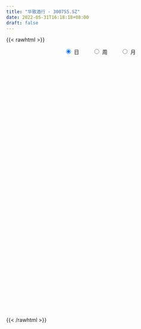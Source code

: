 ```yaml
---
title: "华致酒行 - 300755.SZ"
date: 2022-05-31T16:18:18+08:00
draft: false
---
```

{{< rawhtml >}}
    <div style="text-align: center">
        <label style="padding: 1rem;"><input style="margin-right: .5rem" type="radio" name="period" value="D" checked onclick="period_change(this)">日</label>
        <label style="padding: 1rem;"><input style="margin-right: .5rem" type="radio" name="period" value="W" onclick="period_change(this)">周</label>
        <label style="padding: 1rem;"><input style="margin-right: .5rem" type="radio" name="period" value="M" onclick="period_change(this)">月</label>
    </div>
    <div id="chart" style="height: 700px;"></div> 
    <script type="text/javascript">
        const D_v = [37243.8,37797.0,34251.98,44749.8,35820.21,23590.97,26626.86,57023.83,36020.62,34932.99,34099.32,28249.25,60424.94,92917.78,151042.24,96401.54,77737.05,51133.65,39734.0,44469.0,65638.98,49477.91,47743.2,38443.0,25765.67,24310.0,21556.0,23280.0,18418.0,27350.7,38613.59,39671.58,38712.11,45112.9,39095.45,50996.17,32344.2,46356.99,33483.93,28597.94,30839.86,31154.68,30552.67,31132.79,21192.35,26065.91,32467.16,35744.2,22493.89,23892.09,26706.8,35436.16,24079.02,22198.52,22402.47,31101.41,45751.82,64186.42,59932.62,50815.8,48603.52,48206.99,47914.14,39630.91,37844.84,37421.27,36948.91,34256.38,57002.83,37142.73,65366.2,82092.44,57541.11,89217.43,72374.76,41723.42,146321.42,153158.64,109360.98,90489.46,84139.9,92671.02,81005.36,70778.25,66965.46,125522.8,98258.01,116186.63,104852.92,159370.29,112805.42,97403.56,93114.37,111207.23,158997.4,335476.92,220302.43,166630.46,172295.38,182166.01,117096.0,97499.03,68941.48,101264.75,94395.58,77438.45,88552.0,86935.45,75314.48,109913.51,78049.51,59894.0,108772.3,99390.91,68020.95,55914.32,47093.89,63754.09,44859.7,41140.4,74581.38,56269.42,36995.58,35432.23,35552.61,41152.61,76263.95,108794.84,111316.45,49662.3,62341.21,39359.32,37069.97,44251.4,34854.7,29127.52,57778.12,59655.65,41018.56,37801.74,32565.19,37297.61,25324.03,44245.72,34058.82,26549.45,77833.71,48563.42,42789.48,53713.2,46037.89,47555.86,29936.3,43454.64,44790.18,50498.24,46062.46,43627.57,62127.07,76436.31,83262.67,58834.54,49897.25,38098.78,34946.41,28957.53,29622.7,32297.11,26060.1,29963.36,24502.73,36303.18,25933.87,65662.79,43756.0,44305.8,27180.21,21775.0,26423.32,24101.61,23437.62,21853.68,20435.48,15849.61,17797.24,15628.53,21401.7,17414.22,17841.8,34266.85,28934.59,27085.68,17973.76,25095.64,24711.22,33468.39,18650.26,16353.48,20003.24,26096.46,24085.6,21855.62,14220.85,22738.52,19321.38,17793.22,14478.63,13679.44,26305.6,39821.5,25059.43,16917.55,23349.94,26073.33,18773.07,27801.17,21267.6,25412.64,18902.18,34231.55,34981.16,22198.76,26587.13,40918.04,32194.74,29904.24,39628.66,36310.4,34622.35,31041.11,42272.79,28870.53,29147.45,21666.92,28655.67,37917.08,36328.64,26883.44,26564.0,31025.89,25007.63,30143.98,58027.68,38063.79,51369.05,44264.52,34558.53,50341.26,51558.48,58003.42]
const D_histogram = [0.0,0.0610671225,0.0676737271,0.1397365867,0.1499019827,0.1877498662,0.2002485368,0.4513369476,0.5601580267,0.5778562359,0.5695658316,0.5328078369,0.7013686768,0.4497613378,0.022161653,-0.1919325366,-0.3319569598,-0.3751223413,-0.4795814834,-0.4022916624,-0.455629327,-0.4492376764,-0.4710776124,-0.4603648194,-0.4628842292,-0.4554517873,-0.4152169185,-0.3979279589,-0.3640560777,-0.381407658,-0.4120149828,-0.3030424701,-0.3321596896,-0.338740204,-0.3837998387,-0.3865419502,-0.3573129404,-0.2145999329,-0.1221362697,-0.0663684417,-0.1033560468,-0.1375367531,-0.0806460287,-0.0219173494,-0.0314293643,-0.1191553627,-0.1998522833,-0.3466604794,-0.4050833805,-0.413599122,-0.3603759916,-0.2590524994,-0.1860106899,-0.1296841253,-0.112401479,-0.1233931962,-0.0684714029,0.0743398163,0.0743612787,0.0118878396,-0.0675480989,-0.1217015592,-0.2036578397,-0.2331922927,-0.1974511054,-0.185412243,-0.1157688701,-0.0374152709,0.0543733018,0.1294295834,0.1613316676,0.2172290022,0.2291300431,0.3083673011,0.2998257226,0.2910030058,0.5225873691,0.6595905798,0.6616374798,0.6678596466,0.5876308252,0.4232292637,0.3167251453,0.1970241412,0.1304945454,0.2142305301,0.1205845808,0.1485350769,0.1895928686,0.2786246416,0.2508630001,0.2683268076,0.2879572342,0.3546640442,0.4295073436,0.8552835919,1.1607681564,1.3671422337,1.4393234222,1.3021531915,1.2098812441,1.0719956249,0.8919830857,0.7138189849,0.5009195584,0.2718449814,0.0320169089,-0.2393406962,-0.4063574601,-0.4490075587,-0.5463092977,-0.6247605565,-0.5063857832,-0.3196200702,-0.2140689052,-0.1341277881,-0.1196254884,-0.012022339,-0.0241970047,-0.0090145989,0.17547838,0.2013370356,0.1360674292,0.0850448005,0.1079932134,0.1752243151,0.3692953024,0.1623133905,-0.0504815736,-0.2246792126,-0.3745179016,-0.4485605359,-0.4998989966,-0.5230612036,-0.5912443525,-0.5847765663,-0.3611595502,-0.1191356819,0.0600744453,0.1322448318,0.1837964323,0.0884898005,-0.0043362641,-0.2209132307,-0.3136085213,-0.3508885158,-0.0340754395,0.1715339198,0.3165038001,0.5244647511,0.5866601815,0.4479916272,0.3141690884,0.1283798343,-0.1121304996,-0.406309731,-0.4921655771,-0.5618988456,-0.5142142841,-0.5351907537,-0.363055278,-0.322013764,-0.2482811515,-0.2843739905,-0.2963972908,-0.3015053629,-0.323443341,-0.3186558656,-0.3560435614,-0.5118891753,-0.5316837102,-0.5953998299,-0.602322708,-0.7703476023,-0.8075985577,-0.5739289348,-0.4720886301,-0.4520846806,-0.3367777201,-0.1663818804,0.0091337753,0.1508314381,0.2528139424,0.2993350675,0.2934418332,0.313112482,0.2503647386,0.2151437771,0.2048563843,0.2715661086,0.3040584367,0.2273961985,0.1780796687,0.0046329288,-0.1718149864,-0.3272286137,-0.3329174063,-0.2828758533,-0.3414488525,-0.5274428751,-0.5573732535,-0.437985628,-0.3269587518,-0.1453519678,-0.0127501511,0.0822141553,0.1067112058,0.1057371708,0.036788474,-0.1066217622,-0.0696519783,-0.1204755791,-0.1431240514,-0.2047436935,-0.2693962158,-0.3338418729,-0.426878345,-0.3714707302,-0.3609469458,-0.1880695508,-0.0250740195,0.0644707181,0.190343734,0.3003581822,0.262535829,0.2111664853,-0.0171115626,-0.1243447946,-0.1043091182,-0.0514437249,0.1488945161,0.2690402989,0.2125768071,0.1610166382,0.1843758564,0.2252365983,0.3161292158,0.3172452096,0.273319871,0.2818303079,0.253239589,0.1757744066,0.2470195315,0.2681424388,0.2011523454,0.1439230374,0.0784124006,0.0464556483,0.1117403044,0.2489750458]
const D_fast = [0.0,0.0763339031,0.0998589395,0.2068559458,0.2544968374,0.3392821875,0.4018429923,0.7657656401,1.0146262257,1.176788494,1.3108895475,1.407333512,1.7512365211,1.6120695166,1.190010245,0.9279329212,0.7049192582,0.5679732913,0.3436187783,0.3203356838,0.1530906874,0.0471729189,-0.0924364202,-0.1968148321,-0.3150552992,-0.4214858041,-0.485055165,-0.5672481951,-0.6243903332,-0.737093828,-0.8707048985,-0.8374930034,-0.9496501453,-1.0409157107,-1.1819253051,-1.2813029041,-1.3414021294,-1.2523391051,-1.1904095093,-1.1512337917,-1.2140604085,-1.2826253031,-1.245896086,-1.1926467439,-1.2100161,-1.327530939,-1.4581909304,-1.6916642464,-1.8513579926,-1.9632735146,-2.0001443821,-1.9635840147,-1.9370448777,-1.9131393444,-1.9239570679,-1.9657970842,-1.9279931415,-1.7665969683,-1.7479851863,-1.8074866654,-1.9038096287,-1.9883884788,-2.1212592191,-2.2090917454,-2.2227133344,-2.2570275328,-2.2163263773,-2.147326596,-2.0419446978,-1.9345310203,-1.8622960192,-1.7520914341,-1.6829078824,-1.5265787991,-1.4601639469,-1.3962359123,-1.0340047068,-0.732103851,-0.5646475812,-0.3914605027,-0.3247816178,-0.3833758634,-0.4106986955,-0.4811436643,-0.5150496237,-0.3777560065,-0.4412558106,-0.3761715453,-0.2877155364,-0.129027603,-0.0940734945,-0.0095279851,0.0820917501,0.237464571,0.4196847063,1.0592818527,1.6549584562,2.203118092,2.6351301361,2.8234982032,3.0336965669,3.1638098539,3.2067930862,3.2070837315,3.1194141946,2.9583008629,2.7264770177,2.3952842385,2.1266781096,1.9717761214,1.737897058,1.50325566,1.4950339875,1.6018946829,1.6539286217,1.7003377917,1.6849337193,1.789531284,1.7713073671,1.7842361232,2.012598697,2.0887916116,2.0575388625,2.0277774339,2.0777241501,2.1887613306,2.4751561435,2.3087525793,2.0833372218,1.8529697796,1.6095016152,1.4233188469,1.247005637,1.0930781292,0.8770838922,0.7373575368,0.8706846653,1.0829246132,1.2771533516,1.3823849461,1.4798856547,1.406701473,1.3127913424,1.0409860681,0.8698886472,0.7448865238,1.0531807402,1.3016735794,1.5257694098,1.8648465486,2.0737070243,2.0470363767,1.9917561102,1.8380618146,1.5695188557,1.1737621916,0.9648649512,0.7546569713,0.6737879618,0.5190138038,0.60038546,0.560923533,0.5725858576,0.4653995209,0.379276898,0.2987924851,0.1959936718,0.1211171808,-0.0052814054,-0.289099313,-0.4418147756,-0.6543808527,-0.8118844078,-1.1724962027,-1.4116467975,-1.3214594083,-1.3376412611,-1.4306584818,-1.3995459512,-1.2707455817,-1.0929464821,-0.9135409599,-0.7483549699,-0.6270000779,-0.5595328539,-0.4615840846,-0.4617406434,-0.4431756607,-0.4022489573,-0.2676477059,-0.1591407686,-0.1789539572,-0.1837505698,-0.3560390775,-0.5754407393,-0.81266152,-0.9015796642,-0.9222570745,-1.0661922868,-1.3840470283,-1.55332072,-1.5434295015,-1.5141423133,-1.3688735212,-1.2394592423,-1.1239413971,-1.0727665451,-1.0473062874,-1.1070578657,-1.2771235425,-1.2575667532,-1.3385092487,-1.3969387338,-1.5097442993,-1.6417458756,-1.789652001,-1.9894080593,-2.0268681271,-2.106581079,-1.9807210718,-1.8239940454,-1.7183316282,-1.5448726788,-1.359768685,-1.331957081,-1.3305348034,-1.563090742,-1.7014101726,-1.7074517758,-1.6674473136,-1.4298854437,-1.2424795861,-1.2457988762,-1.2571048855,-1.1876517033,-1.0904818117,-0.9205568902,-0.8401295941,-0.8157249649,-0.7367569511,-0.7020377727,-0.7355593534,-0.6025593457,-0.5144008286,-0.5311028357,-0.5523513844,-0.5982589211,-0.6186017612,-0.525382029,-0.3259035262]
const D_slow = [0.0,0.0152667806,0.0321852124,0.0671193591,0.1045948548,0.1515323213,0.2015944555,0.3144286924,0.4544681991,0.5989322581,0.741323716,0.8745256752,1.0498678444,1.1623081788,1.167848592,1.1198654579,1.0368762179,0.9430956326,0.8232002618,0.7226273462,0.6087200144,0.4964105953,0.3786411922,0.2635499874,0.1478289301,0.0339659832,-0.0698382464,-0.1693202361,-0.2603342556,-0.3556861701,-0.4586899158,-0.5344505333,-0.6174904557,-0.7021755067,-0.7981254664,-0.8947609539,-0.984089189,-1.0377391722,-1.0682732396,-1.0848653501,-1.1107043618,-1.14508855,-1.1652500572,-1.1707293946,-1.1785867356,-1.2083755763,-1.2583386471,-1.345003767,-1.4462746121,-1.5496743926,-1.6397683905,-1.7045315154,-1.7510341878,-1.7834552191,-1.8115555889,-1.842403888,-1.8595217387,-1.8409367846,-1.8223464649,-1.819374505,-1.8362615298,-1.8666869196,-1.9176013795,-1.9758994527,-2.025262229,-2.0716152898,-2.1005575073,-2.109911325,-2.0963179996,-2.0639606037,-2.0236276868,-1.9693204363,-1.9120379255,-1.8349461002,-1.7599896696,-1.6872389181,-1.5565920758,-1.3916944309,-1.2262850609,-1.0593201493,-0.912412443,-0.8066051271,-0.7274238408,-0.6781678055,-0.6455441691,-0.5919865366,-0.5618403914,-0.5247066222,-0.477308405,-0.4076522446,-0.3449364946,-0.2778547927,-0.2058654842,-0.1171994731,-0.0098226372,0.2039982608,0.4941902999,0.8359758583,1.1958067138,1.5213450117,1.8238153228,2.091814229,2.3148100004,2.4932647466,2.6184946362,2.6864558816,2.6944601088,2.6346249348,2.5330355697,2.4207836801,2.2842063556,2.1280162165,2.0014197707,1.9215147531,1.8679975269,1.8344655798,1.8045592077,1.801553623,1.7955043718,1.7932507221,1.8371203171,1.887454576,1.9214714333,1.9427326334,1.9697309367,2.0135370155,2.1058608411,2.1464391887,2.1338187953,2.0776489922,1.9840195168,1.8718793828,1.7469046337,1.6161393328,1.4683282447,1.3221341031,1.2318442155,1.2020602951,1.2170789064,1.2501401143,1.2960892224,1.3182116725,1.3171276065,1.2618992988,1.1834971685,1.0957750396,1.0872561797,1.1301396596,1.2092656097,1.3403817974,1.4870468428,1.5990447496,1.6775870217,1.7096819803,1.6816493554,1.5800719226,1.4570305283,1.3165558169,1.1880022459,1.0542045575,0.963440738,0.882937297,0.8208670091,0.7497735115,0.6756741888,0.6002978481,0.5194370128,0.4397730464,0.350762156,0.2227898622,0.0898689347,-0.0589810228,-0.2095616998,-0.4021486004,-0.6040482398,-0.7475304735,-0.865552631,-0.9785738012,-1.0627682312,-1.1043637013,-1.1020802574,-1.0643723979,-1.0011689123,-0.9263351454,-0.8529746871,-0.7746965666,-0.712105382,-0.6583194377,-0.6071053416,-0.5392138145,-0.4631992053,-0.4063501557,-0.3618302385,-0.3606720063,-0.4036257529,-0.4854329063,-0.5686622579,-0.6393812212,-0.7247434343,-0.8566041531,-0.9959474665,-1.1054438735,-1.1871835615,-1.2235215534,-1.2267090912,-1.2061555524,-1.1794777509,-1.1530434582,-1.1438463397,-1.1705017803,-1.1879147749,-1.2180336696,-1.2538146825,-1.3050006058,-1.3723496598,-1.455810128,-1.5625297143,-1.6553973968,-1.7456341333,-1.792651521,-1.7989200259,-1.7828023463,-1.7352164128,-1.6601268673,-1.59449291,-1.5417012887,-1.5459791793,-1.577065378,-1.6031426576,-1.6160035888,-1.5787799598,-1.511519885,-1.4583756833,-1.4181215237,-1.3720275596,-1.31571841,-1.2366861061,-1.1573748037,-1.0890448359,-1.018587259,-0.9552773617,-0.91133376,-0.8495788772,-0.7825432675,-0.7322551811,-0.6962744218,-0.6766713216,-0.6650574095,-0.6371223334,-0.574878572]
const D_data = [['2021-05-20', 40.1291, 40.8689, 40.0896, 41.2832],['2021-05-21', 41.007, 41.8258, 40.7703, 42.9405],['2021-05-24', 41.9442, 41.3819, 40.9577, 42.25],['2021-05-25', 41.4016, 42.5064, 41.3917, 43.8973],['2021-05-26', 42.4966, 42.0823, 41.0366, 42.7925],['2021-05-27', 42.319, 42.7136, 42.0231, 43.0687],['2021-05-28', 42.7136, 42.7136, 42.2796, 43.7987],['2021-05-31', 42.9898, 46.7186, 42.9799, 47.1132],['2021-06-01', 46.7581, 46.3734, 45.377, 47.2118],['2021-06-02', 46.3734, 46.107, 46.0478, 47.4387],['2021-06-03', 46.1662, 46.3635, 46.1366, 47.9813],['2021-06-04', 46.5417, 46.4427, 45.908, 47.0863],['2021-06-07', 46.6308, 50.0076, 46.6308, 50.9978],['2021-06-08', 49.968, 45.1356, 44.7296, 51.285],['2021-06-09', 45.0959, 41.4419, 40.7389, 45.5515],['2021-06-10', 41.4023, 42.4718, 40.4616, 43.5512],['2021-06-11', 42.0856, 42.3827, 39.61, 43.6502],['2021-06-15', 41.5905, 42.957, 40.6002, 43.4521],['2021-06-16', 42.9075, 41.5707, 40.8577, 43.0659],['2021-06-17', 41.8776, 43.5314, 41.0755, 44.4127],['2021-06-18', 43.5908, 41.7093, 40.7983, 44.0562],['2021-06-21', 42.0856, 42.046, 41.0458, 43.2739],['2021-06-22', 42.0955, 41.3429, 40.4616, 42.5411],['2021-06-23', 41.3924, 41.3924, 40.1645, 41.9073],['2021-06-24', 41.3033, 40.9072, 40.521, 41.7687],['2021-06-25', 41.333, 40.6893, 40.1744, 41.333],['2021-06-28', 41.4122, 40.8775, 40.6002, 41.9668],['2021-06-29', 41.2934, 40.4022, 39.709, 41.432],['2021-06-30', 40.1744, 40.4121, 40.0952, 41.4518],['2021-07-01', 40.8181, 39.4713, 39.4614, 41.0458],['2021-07-02', 39.7585, 38.798, 38.3127, 40.3923],['2021-07-05', 39.3624, 40.4022, 38.2038, 41.2439],['2021-07-06', 39.8278, 38.5504, 37.6889, 40.3031],['2021-07-07', 39.5902, 38.3722, 37.7978, 39.5902],['2021-07-08', 38.3821, 37.3522, 37.2532, 38.4415],['2021-07-09', 37.8968, 37.3225, 36.4709, 38.5009],['2021-07-12', 37.1244, 37.3621, 36.9066, 37.9265],['2021-07-13', 37.1839, 38.8772, 37.1839, 39.095],['2021-07-14', 38.1246, 38.5999, 37.679, 39.2931],['2021-07-15', 38.8673, 38.3127, 37.877, 39.1049],['2021-07-16', 38.0058, 36.9759, 36.8571, 38.3028],['2021-07-19', 36.8571, 36.56, 36.3322, 37.2334],['2021-07-20', 36.5006, 37.5106, 36.0055, 37.877],['2021-07-21', 37.2829, 37.6394, 37.1145, 38.7683],['2021-07-22', 37.7186, 36.7283, 36.6392, 38.1048],['2021-07-23', 36.8076, 35.2529, 35.0548, 37.0155],['2021-07-26', 35.5499, 34.5795, 33.3714, 35.5896],['2021-07-27', 34.5894, 32.7277, 32.3811, 35.4113],['2021-07-28', 32.4901, 32.7772, 31.8563, 33.4605],['2021-07-29', 33.0743, 32.6782, 32.4802, 33.619],['2021-07-30', 32.5693, 33.0347, 32.4703, 33.7675],['2021-08-02', 32.1831, 33.5694, 32.1039, 34.1735],['2021-08-03', 33.3219, 33.2625, 32.8268, 34.0052],['2021-08-04', 33.2625, 33.0248, 32.698, 33.5694],['2021-08-05', 31.9454, 32.3811, 31.886, 33.0644],['2021-08-06', 31.8563, 31.688, 31.2028, 32.5396],['2021-08-09', 31.688, 32.292, 31.2424, 33.005],['2021-08-10', 32.292, 33.6685, 31.4899, 34.2725],['2021-08-11', 33.6685, 32.0643, 31.7375, 33.7081],['2021-08-12', 31.9256, 30.8859, 30.6779, 32.4406],['2021-08-13', 30.8364, 30.0046, 29.856, 31.074],['2021-08-16', 30.1531, 29.6184, 29.4401, 30.5789],['2021-08-17', 29.7075, 28.4994, 28.4003, 30.1531],['2021-08-18', 28.7073, 28.4003, 28.0538, 29.0737],['2021-08-19', 28.7568, 28.7766, 28.2221, 29.0737],['2021-08-20', 28.4499, 28.1627, 27.6379, 28.7073],['2021-08-23', 28.2419, 28.6875, 28.1627, 29.0935],['2021-08-24', 28.9153, 28.8361, 28.3508, 29.1925],['2021-08-25', 28.7172, 29.1727, 28.7172, 30.2026],['2021-08-26', 29.1133, 29.1925, 28.8361, 29.7075],['2021-08-27', 29.6778, 28.7667, 28.5687, 30.361],['2021-08-30', 28.9351, 29.1727, 28.5291, 30.1927],['2021-08-31', 29.0539, 28.7073, 28.2815, 29.4995],['2021-09-01', 28.8757, 29.7471, 27.9052, 30.0739],['2021-09-02', 29.7075, 28.8262, 28.5786, 29.7966],['2021-09-03', 28.6677, 28.7667, 28.3211, 29.2916],['2021-09-06', 28.5192, 32.4802, 28.4202, 33.7675],['2021-09-07', 32.0841, 32.5594, 31.8959, 34.2131],['2021-09-08', 32.698, 31.5889, 31.0542, 32.7673],['2021-09-09', 31.5295, 32.0346, 31.4008, 32.4109],['2021-09-10', 32.0049, 31.1136, 30.7769, 32.0247],['2021-09-13', 30.9948, 29.6778, 29.5688, 31.4701],['2021-09-14', 29.6877, 29.856, 29.5391, 30.9849],['2021-09-15', 29.7075, 29.1826, 28.7766, 30.1036],['2021-09-16', 28.9153, 29.3807, 28.7667, 30.0739],['2021-09-17', 29.6976, 31.3612, 28.5984, 31.787],['2021-09-22', 30.4997, 29.1628, 29.0044, 30.4997],['2021-09-23', 29.3609, 30.5393, 28.9846, 31.5691],['2021-09-24', 30.2719, 30.9552, 30.2026, 32.0049],['2021-09-27', 31.2919, 32.0346, 31.2919, 34.1141],['2021-09-28', 30.7472, 30.8958, 30.262, 31.7375],['2021-09-29', 30.5987, 31.5989, 30.4997, 32.1831],['2021-09-30', 31.6385, 31.9157, 30.9057, 32.1237],['2021-10-08', 31.7078, 32.9753, 31.2919, 33.619],['2021-10-11', 34.2626, 33.7675, 33.0347, 35.6391],['2021-10-12', 36.6491, 40.0556, 36.6491, 40.521],['2021-10-13', 40.5012, 41.3924, 39.5803, 42.2836],['2021-10-14', 41.1944, 42.65, 41.1845, 43.0758],['2021-10-15', 43.0659, 42.9966, 41.6202, 45.4524],['2021-10-18', 41.739, 41.4914, 40.9963, 42.8976],['2021-10-19', 41.5905, 42.6797, 40.7488, 42.9669],['2021-10-20', 42.1153, 42.6797, 41.0656, 43.3729],['2021-10-21', 42.6797, 42.3926, 41.8677, 43.8482],['2021-10-22', 42.3827, 42.4322, 41.5905, 43.9473],['2021-10-25', 42.0658, 41.7885, 40.8775, 42.5609],['2021-10-26', 41.5707, 41.0755, 40.7983, 41.9866],['2021-10-27', 40.62, 40.1744, 39.3525, 41.1151],['2021-10-28', 39.2832, 38.689, 38.4217, 40.1645],['2021-10-29', 38.8475, 38.9168, 38.3028, 40.2041],['2021-11-01', 39.0455, 39.9169, 37.8275, 40.8874],['2021-11-02', 39.4416, 38.7881, 38.5009, 40.2833],['2021-11-03', 39.2139, 38.392, 37.7285, 39.2139],['2021-11-04', 38.283, 40.8082, 38.1246, 41.3429],['2021-11-05', 40.4913, 42.4421, 39.9764, 42.5609],['2021-11-08', 41.9866, 42.2737, 41.0953, 42.7392],['2021-11-09', 41.8974, 42.5807, 41.6895, 43.3234],['2021-11-10', 41.9767, 42.1747, 41.4914, 42.8778],['2021-11-11', 41.9866, 43.8779, 41.6994, 44.0067],['2021-11-12', 43.6403, 42.8778, 42.759, 43.977],['2021-11-15', 43.2343, 43.4719, 42.3926, 44.0562],['2021-11-16', 43.1848, 46.4625, 43.1848, 47.7498],['2021-11-17', 46.1555, 45.4623, 45.0662, 46.611],['2021-11-18', 45.1653, 44.6206, 44.0859, 45.5515],['2021-11-19', 45.1059, 44.8484, 44.0661, 45.7594],['2021-11-22', 45.1554, 46.0565, 45.0563, 46.3932],['2021-11-23', 45.7495, 47.2547, 45.6109, 48.0964],['2021-11-24', 47.7498, 50.067, 47.5815, 51.1563],['2021-11-25', 50.6215, 45.5218, 44.9969, 52.2059],['2021-11-26', 45.3831, 44.6602, 42.6797, 45.6604],['2021-11-29', 44.0661, 44.2839, 44.0463, 45.502],['2021-11-30', 44.68, 43.7591, 43.0857, 44.888],['2021-12-01', 43.769, 44.0463, 43.1749, 44.9573],['2021-12-02', 43.868, 43.868, 42.957, 44.8583],['2021-12-03', 43.5809, 43.8482, 43.0758, 45.3534],['2021-12-06', 43.4917, 42.8085, 42.7788, 44.4622],['2021-12-07', 43.1749, 43.3036, 42.4025, 44.0661],['2021-12-08', 43.1353, 46.4526, 42.7788, 47.1359],['2021-12-09', 46.4229, 47.9281, 46.1456, 49.0074],['2021-12-10', 47.829, 48.4331, 46.9873, 48.6212],['2021-12-13', 47.7894, 48.0271, 47.5518, 49.3144],['2021-12-14', 47.9776, 48.4133, 47.3141, 49.0173],['2021-12-15', 48.4727, 46.7497, 46.6605, 48.9678],['2021-12-16', 46.7497, 46.4922, 45.8188, 47.3141],['2021-12-17', 46.314, 44.1948, 43.6898, 46.3239],['2021-12-20', 44.3632, 44.8682, 44.3632, 46.8883],['2021-12-21', 44.6602, 45.1059, 44.0661, 46.0466],['2021-12-22', 44.9573, 50.3047, 44.9573, 50.6711],['2021-12-23', 50.7998, 50.5423, 49.0867, 51.2553],['2021-12-24', 50.9978, 51.0969, 49.5422, 53.2754],['2021-12-27', 52.0376, 53.3645, 50.8691, 54.3944],['2021-12-28', 53.5626, 52.9189, 52.2654, 54.642],['2021-12-29', 52.7407, 50.8295, 50.5225, 52.9684],['2021-12-30', 50.6116, 50.6909, 49.8789, 51.6415],['2021-12-31', 50.7998, 49.5917, 48.443, 50.8691],['2022-01-04', 49.5917, 47.9974, 47.829, 49.8194],['2022-01-05', 48.3242, 45.898, 45.4821, 48.4925],['2022-01-06', 46.2842, 47.3339, 45.3534, 48.2152],['2022-01-07', 47.0764, 46.8883, 46.5912, 49.1164],['2022-01-10', 46.5417, 48.0469, 45.3534, 50.0076],['2022-01-11', 48.8193, 46.9972, 45.9179, 50.0868],['2022-01-12', 47.6013, 49.6115, 47.2844, 50.9483],['2022-01-13', 50.0076, 48.4034, 48.2053, 50.0076],['2022-01-14', 48.1954, 49.0173, 47.829, 50.2849],['2022-01-17', 48.8193, 47.6409, 47.0368, 48.8193],['2022-01-18', 47.532, 47.6805, 46.6011, 49.3639],['2022-01-19', 46.7497, 47.5716, 46.6308, 47.8092],['2022-01-20', 47.4527, 47.1161, 46.8388, 48.3242],['2022-01-21', 46.5021, 47.2151, 46.314, 48.2449],['2022-01-24', 46.9081, 46.3833, 44.8385, 47.4725],['2022-01-25', 46.2842, 44.0661, 44.0661, 46.5318],['2022-01-26', 44.0958, 44.8979, 44.0958, 45.5119],['2022-01-27', 44.9474, 43.67, 43.5908, 47.3042],['2022-01-28', 44.4622, 43.6898, 43.5809, 45.1653],['2022-02-07', 43.2145, 40.6002, 40.115, 43.9968],['2022-02-08', 40.4022, 40.9765, 40.115, 41.7786],['2022-02-09', 40.9468, 44.2542, 40.8478, 44.4424],['2022-02-10', 44.5117, 42.9768, 42.6005, 44.5909],['2022-02-11', 42.759, 41.7786, 41.3924, 43.2244],['2022-02-14', 41.2043, 42.8778, 41.2043, 42.9471],['2022-02-15', 42.8481, 43.9869, 42.7689, 44.1255],['2022-02-16', 43.8284, 44.7692, 43.3927, 45.2148],['2022-02-17', 45.5317, 45.1158, 44.3731, 45.7396],['2022-02-18', 44.7593, 45.294, 44.7593, 46.007],['2022-02-21', 45.294, 45.086, 44.6107, 45.8485],['2022-02-22', 45.0662, 44.6503, 43.67, 45.5317],['2022-02-23', 45.4425, 45.1356, 43.8185, 45.5218],['2022-02-24', 45.1455, 44.1057, 43.1749, 45.1554],['2022-02-25', 43.9869, 44.274, 43.4917, 45.5515],['2022-02-28', 44.2245, 44.5414, 43.4917, 44.888],['2022-03-01', 44.0166, 45.7693, 44.0166, 46.0565],['2022-03-02', 45.2544, 45.7693, 44.6602, 46.6704],['2022-03-03', 45.7693, 44.4325, 43.9473, 46.0961],['2022-03-04', 43.9076, 44.5414, 43.4323, 45.0563],['2022-03-07', 43.9671, 42.4025, 41.9668, 43.9671],['2022-03-08', 42.5807, 41.2934, 41.0656, 43.5611],['2022-03-09', 42.1846, 40.3923, 38.689, 42.1846],['2022-03-10', 41.3924, 41.4914, 41.0359, 42.1351],['2022-03-11', 41.0953, 41.9767, 40.2041, 42.2341],['2022-03-14', 41.5311, 40.2437, 40.2041, 41.8875],['2022-03-15', 40.115, 37.5205, 37.5205, 40.1249],['2022-03-16', 38.9069, 38.3226, 36.5006, 38.9069],['2022-03-17', 38.798, 39.8872, 37.9563, 40.7389],['2022-03-18', 39.808, 39.9367, 39.2832, 40.1744],['2022-03-21', 40.0655, 41.2538, 40.0556, 41.7687],['2022-03-22', 41.2538, 41.2538, 40.7587, 41.7885],['2022-03-23', 41.2637, 41.2538, 40.719, 41.5707],['2022-03-24', 41.0953, 40.6002, 40.3031, 41.4617],['2022-03-25', 40.3923, 40.2635, 40.0061, 41.2736],['2022-03-28', 39.2238, 39.1148, 38.1741, 39.9566],['2022-03-29', 38.6098, 37.4116, 36.9264, 39.2238],['2022-03-30', 37.7285, 39.1446, 37.1938, 39.1644],['2022-03-31', 38.59, 37.7582, 37.6592, 38.8178],['2022-04-01', 37.3324, 37.6295, 37.0947, 38.7187],['2022-04-06', 37.3819, 36.5897, 36.2332, 37.5205],['2022-04-07', 36.5996, 35.8272, 35.5698, 37.0947],['2022-04-08', 37.1343, 35.035, 34.8172, 37.5007],['2022-04-11', 34.6092, 33.7279, 33.6388, 34.7974],['2022-04-12', 33.4902, 34.936, 32.9555, 35.2529],['2022-04-13', 34.5597, 34.0151, 33.6883, 34.936],['2022-04-14', 33.9556, 36.0748, 33.8467, 37.1343],['2022-04-15', 35.5004, 36.5204, 35.1836, 37.4314],['2022-04-18', 36.6392, 36.0451, 35.847, 36.9363],['2022-04-19', 35.9857, 36.9363, 35.6787, 37.7582],['2022-04-20', 36.8868, 37.3324, 36.0946, 38.1246],['2022-04-21', 37.0353, 35.6688, 35.4509, 37.2631],['2022-04-22', 35.6589, 35.2232, 34.5597, 36.5996],['2022-04-25', 34.2626, 32.1039, 32.1039, 34.6488],['2022-04-26', 32.5594, 32.4307, 31.688, 33.619],['2022-04-27', 32.1831, 33.4704, 31.7375, 33.7279],['2022-04-28', 33.1733, 33.7873, 33.0248, 34.6092],['2022-04-29', 34.1636, 36.1342, 33.3219, 36.1441],['2022-05-05', 35.9064, 35.946, 35.4509, 36.6392],['2022-05-06', 34.9558, 33.8863, 33.6586, 35.1439],['2022-05-09', 33.3714, 33.5992, 33.1634, 34.4508],['2022-05-10', 33.1733, 34.4013, 32.9357, 34.5399],['2022-05-11', 33.9259, 34.7676, 33.916, 35.847],['2022-05-12', 34.7676, 35.7876, 34.2131, 36.6887],['2022-05-13', 35.847, 34.9954, 34.7181, 36.0253],['2022-05-16', 35.1935, 34.3914, 34.1636, 36.0154],['2022-05-17', 34.6884, 35.0251, 34.5102, 35.54],['2022-05-18', 34.9558, 34.5795, 34.4211, 35.5301],['2022-05-19', 33.9061, 33.718, 33.4308, 34.2131],['2022-05-20', 34.2626, 35.6094, 33.7873, 35.847],['2022-05-23', 35.6094, 35.3222, 34.6686, 35.6094],['2022-05-24', 35.4905, 34.1735, 34.0646, 36.1441],['2022-05-25', 34.1735, 33.9953, 33.104, 34.2032],['2022-05-26', 34.223, 33.5496, 33.0842, 34.2329],['2022-05-27', 33.9, 33.66, 33.58, 34.6],['2022-05-30', 33.9, 34.94, 33.77, 35.38],['2022-05-31', 34.94, 36.45, 34.33, 36.66]]
const W_v = [263963.53,842765.52,626981.78,668957.1,787354.86,548719.85,455887.14,792113.38,472240.5700000001,365446.77,256558.53,185122.11,105401.55,235439.03,146425.52,119150.26,119258.47,68562.49,103076.8,113031.18,208691.72,211437.72,151088.27,172635.13,85541.3,73395.82,85807.52,84321.45,133861.05,275887.23,378794.06,287854.19,335691.89,315077.43,42935.77,242139.74,393372.64,337549.67,304363.25,218595.23,159264.82,149254.61,98206.25,106899.51,128159.73,185386.0,142556.59,143216.46,214346.16,228145.94,141647.65,267120.89,177828.21,291873.71,251931.24,243641.53,211128.24,180035.58,271090.23,191821.48,115328.59,348836.29,342862.92,237779.06,281324.74,248721.22,332904.32,309914.83,416156.24,293121.39,500933.79,210389.58,519919.79,383494.88,440925.84,279404.88,301893.36,369043.5699999999,172031.88,395716.53,271912.59,168814.72,223974.5,153809.63,195147.73,70031.56,27775.95,232375.58,108282.79,103421.19,131417.58,274275.97,104831.34,78803.77,125037.72,160582.09,288592.65,325349.04,146804.38,256410.44,121320.61,122821.03,135899.32,130701.89,57205.04,36241.32,101327.46,73500.09,93929.27,51170.31,43149.24,101321.61,181388.69,467309.67,271457.88,270366.36,81931.16,323880.39,205310.28,165039.82,190326.01,478523.5499999999,200975.63,185739.78,129218.29,213588.21,171622.92,140098.4,141304.14,135217.58,269290.18,211018.15,230717.05,342949.16,583470.4,436942.89,319297.56,462693.64,111207.23,1053702.5899999999,566967.27,422635.96,456020.23,279642.95,244419.01,373080.46,232684.2,222434.55,177234.29,229794.88,220697.89,184978.45,330557.84,163922.53,142763.24,202679.8,116251.71,88091.3,126102.68,118278.99,106261.77,88011.19,131454.02,72647.57,134795.13,151802.91,183875.31,58017.98,151451.75,170769.18,218597.15,109561.9]
const W_histogram = [0.0,0.0580804558,0.0429077935,0.081391783,0.2180251871,0.2028201765,0.324751419,0.373395595,0.5662946886,0.5564585765,0.4855206761,0.395145418,0.3776704725,0.2735344197,0.127172476,-0.1132908189,-0.196592917,-0.3317790716,-0.3707588554,-0.3517702158,-0.2158741165,-0.0819194068,0.0537344001,0.1271684458,0.1205656008,0.0750047042,-0.0268738409,-0.01661033,0.0422093403,0.10634293,0.3595881147,0.4944694504,0.6872616724,0.7048525519,0.6664912673,0.5759576139,0.3930153336,0.3149480043,0.2114046911,0.102474702,-0.0914276422,-0.2373906499,-0.389581675,-0.4578805737,-0.5510430849,-0.5145785023,-0.562350173,-0.5419961936,-0.3917076081,-0.3060228132,-0.3786349299,-0.578993,-0.6960045369,-0.5826690276,-0.5369196379,-0.4282075115,-0.4081650574,-0.5208664696,-0.3945870595,-0.3127888193,-0.2298730689,-0.0153987405,0.1293782617,0.2902454884,0.60557202,0.7266800368,0.7744336239,0.8314516343,1.0059042898,1.1905263174,0.9757458252,0.7094629113,0.8329251328,1.0720307869,0.7700321289,0.445515525,0.1826849182,-0.0023062169,-0.1879844014,-0.0069862462,0.2073922443,0.257863942,0.072052834,-0.1452572345,-0.2490913493,-0.3733608755,-0.3954259075,-0.4898766772,-0.5726329364,-0.6908854525,-0.6807121619,-0.6500930062,-0.616852619,-0.6414839984,-0.5775007456,-0.5557080118,-0.4897231813,-0.5727642228,-0.6207999232,-0.6750621996,-0.7024043935,-0.6235897839,-0.5936440639,-0.6839282062,-0.6531656218,-0.5460254283,-0.5659953351,-0.4379200553,-0.4065891289,-0.3384087881,-0.2732282194,-0.0326732056,0.2813420481,0.7527313716,1.0791360419,1.5053633375,1.6359886521,1.9648468655,2.1167274411,2.149299,2.2818089646,1.9677291251,1.6018400801,1.1968884172,0.7303490162,0.274535152,-0.0792435981,-0.4381810691,-0.8121396348,-1.1184414812,-1.3852188108,-1.6201959364,-1.6631390427,-1.6182230362,-1.3671312783,-1.1308316515,-0.9553244938,-0.7377370378,-0.4971749776,0.3182243788,0.7748960928,0.7926927135,0.9819923185,1.0694540602,1.184017143,1.1690930482,1.0313171865,1.1658296249,0.8982225577,1.1015102503,1.0502441693,0.7632561235,0.6502193679,0.399775503,-0.0345391803,-0.4582462243,-0.5057358117,-0.6032160615,-0.6433857023,-0.8248000044,-1.0498686721,-1.1370640691,-1.3196319843,-1.5468785285,-1.5263207967,-1.5256220534,-1.393007802,-1.3830819957,-1.2331870359,-1.0322053066,-0.9709767689,-0.695882037]
const W_fast = [0.0,0.0726005698,0.0681548559,0.1269867911,0.318126492,0.3536265255,0.5567456227,0.6987386975,1.0332114632,1.1624899952,1.2129322639,1.2213433603,1.2982860329,1.2625335851,1.1479647603,0.8791787608,0.7467284333,0.5285975109,0.3969280132,0.3279740988,0.4099016691,0.523376527,0.672463934,0.7776900911,0.8012286463,0.7744189257,0.6658219204,0.6719328488,0.7413048543,0.8320241764,1.1751663898,1.4336650881,1.7982727283,1.9920767457,2.120338278,2.173794028,2.0891055811,2.0897752528,2.0390831124,1.9557717988,1.7390125441,1.5337018739,1.28411543,1.1013463879,0.8704231054,0.7782430624,0.5898838486,0.4747387796,0.5271004631,0.5362795546,0.3690087054,0.0239023853,-0.2671102858,-0.2994420334,-0.3879225532,-0.3862623046,-0.4682611149,-0.7111791445,-0.6835464993,-0.6799454639,-0.6544979808,-0.4438733375,-0.2667517699,-0.033323171,0.4333963656,0.7361743916,0.9775363846,1.2424173036,1.6683460316,2.1505996385,2.1797556026,2.0908384165,2.4225319213,2.929645272,2.8201546463,2.6070169237,2.3898575464,2.2042898571,1.9716155722,2.1508671659,2.4170937174,2.5320314007,2.3642335012,2.1106091241,1.9445021719,1.7268924269,1.605970918,1.389050979,1.1631364856,0.8721626064,0.7121578565,0.5802537607,0.4592809932,0.2742786141,0.1938866805,0.0767524114,0.0203064466,-0.2059256506,-0.4091613319,-0.6321891581,-0.8351324504,-0.9122152868,-1.0306805827,-1.2919467766,-1.4244755977,-1.4538417612,-1.6153105018,-1.5967152358,-1.6670315917,-1.6834534478,-1.686579934,-1.4541932216,-1.0698424559,-0.4102702895,0.1859183912,0.9884865212,1.5281089989,2.3481789287,3.0292413645,3.5991376734,4.3020998792,4.479952321,4.514523296,4.4087937374,4.1248415905,3.7376615142,3.3640718646,2.8955891264,2.318595652,1.7326834353,1.119601403,0.4795752933,0.0208474263,-0.3387923263,-0.4294833879,-0.475891674,-0.5392156397,-0.5060624432,-0.3897941274,0.5051613237,1.1555570609,1.37152686,1.8063245446,2.1611498013,2.5717171699,2.8490663372,2.969119772,3.3950896167,3.3520381889,3.8307034442,4.0419984055,3.9458243905,3.9953424768,3.8448424878,3.4018930093,2.8636244093,2.689700869,2.4414166038,2.2404005374,1.8527862342,1.3652503985,0.9937889843,0.481313073,-0.1326531033,-0.4936755708,-0.8743823408,-1.0900200399,-1.4258647325,-1.5842665317,-1.641336129,-1.8228517836,-1.721727561]
const W_slow = [0.0,0.014520114,0.0252470623,0.0455950081,0.1001013049,0.150806349,0.2319942037,0.3253431025,0.4669167746,0.6060314188,0.7274115878,0.8261979423,0.9206155604,0.9889991653,1.0207922843,0.9924695796,0.9433213504,0.8603765825,0.7676868686,0.6797443147,0.6257757855,0.6052959338,0.6187295339,0.6505216453,0.6806630455,0.6994142216,0.6926957613,0.6885431788,0.6990955139,0.7256812464,0.8155782751,0.9391956377,1.1110110558,1.2872241938,1.4538470106,1.5978364141,1.6960902475,1.7748272486,1.8276784213,1.8532970968,1.8304401863,1.7710925238,1.673697105,1.5592269616,1.4214661904,1.2928215648,1.1522340215,1.0167349731,0.9188080711,0.8423023678,0.7476436353,0.6028953853,0.4288942511,0.2832269942,0.1489970847,0.0419452069,-0.0600960575,-0.1903126749,-0.2889594398,-0.3671566446,-0.4246249118,-0.428474597,-0.3961300316,-0.3235686595,-0.1721756544,0.0094943548,0.2031027607,0.4109656693,0.6624417418,0.9600733211,1.2040097774,1.3813755052,1.5896067884,1.8576144852,2.0501225174,2.1615013986,2.2071726282,2.206596074,2.1595999736,2.1578534121,2.2097014731,2.2741674587,2.2921806672,2.2558663585,2.1935935212,2.1002533023,2.0013968255,1.8789276562,1.7357694221,1.5630480589,1.3928700185,1.2303467669,1.0761336122,0.9157626125,0.7713874261,0.6324604232,0.5100296279,0.3668385722,0.2116385914,0.0428730415,-0.1327280569,-0.2886255029,-0.4370365189,-0.6080185704,-0.7713099759,-0.9078163329,-1.0493151667,-1.1587951805,-1.2604424628,-1.3450446598,-1.4133517146,-1.421520016,-1.351184504,-1.1630016611,-0.8932176506,-0.5168768163,-0.1078796532,0.3833320632,0.9125139234,1.4498386734,2.0202909146,2.5122231959,2.9126832159,3.2119053202,3.3944925742,3.4631263622,3.4433154627,3.3337701954,3.1307352868,2.8511249165,2.5048202138,2.0997712297,1.683986469,1.27943071,0.9376478904,0.6549399775,0.4161088541,0.2316745946,0.1073808502,0.1869369449,0.3806609681,0.5788341465,0.8243322261,1.0916957411,1.3877000269,1.679973289,1.9378025856,2.2292599918,2.4538156312,2.7291931938,2.9917542361,3.182568267,3.345123109,3.4450669847,3.4364321896,3.3218706336,3.1954366806,3.0446326653,2.8837862397,2.6775862386,2.4151190706,2.1308530533,1.8009450572,1.4142254251,1.0326452259,0.6512397126,0.3029877621,-0.0427827368,-0.3510794958,-0.6091308224,-0.8518750147,-1.0258455239]
const W_data = [['2019-02-01', 10.9155, 15.3738, 10.9155, 16.5222],['2019-02-15', 15.1354, 16.2839, 14.9025, 17.0964],['2019-02-22', 16.1863, 15.5255, 15.4171, 17.091],['2019-03-01', 15.6826, 16.3164, 15.493, 17.4215],['2019-03-08', 16.5222, 18.1528, 16.2405, 20.2492],['2019-03-15', 17.9632, 16.766, 16.3434, 19.1008],['2019-03-22', 17.1181, 19.0141, 16.766, 19.3391],['2019-03-29', 19.7725, 18.8787, 18.2286, 21.9068],['2019-04-04', 19.2579, 21.7768, 19.2579, 23.2394],['2019-04-12', 22.221, 20.26, 19.8158, 22.221],['2019-04-19', 20.6663, 19.7887, 19.5016, 20.8017],['2019-04-26', 19.5775, 19.572, 18.6186, 19.9512],['2019-04-30', 19.5016, 20.6284, 19.5016, 20.8288],['2019-05-10', 19.7183, 19.61, 17.8819, 20.4659],['2019-05-17', 19.0249, 18.7053, 18.4182, 19.377],['2019-05-24', 18.6186, 16.6251, 16.2514, 18.6241],['2019-05-31', 16.5222, 17.7302, 16.3543, 18.1473],['2019-06-06', 17.3835, 16.4033, 16.3651, 17.4431],['2019-06-14', 16.496, 16.9706, 16.3651, 17.6961],['2019-06-21', 16.7579, 17.4561, 16.5342, 17.7289],['2019-06-28', 17.3197, 19.2072, 17.2652, 20.2546],['2019-07-05', 19.2072, 19.8836, 19.169, 20.6582],['2019-07-12', 19.84, 20.7128, 19.0926, 21.2092],['2019-07-19', 20.7128, 20.6637, 20.1891, 21.9074],['2019-07-26', 20.811, 20.0364, 19.9273, 20.811],['2019-08-02', 19.9, 19.5836, 19.3981, 20.6637],['2019-08-09', 19.6, 18.5962, 18.0671, 19.6],['2019-08-16', 18.5417, 19.8345, 18.4435, 20.2818],['2019-08-23', 19.9927, 20.7401, 19.9109, 20.9583],['2019-08-30', 20.2927, 21.3019, 20.2927, 23.4567],['2019-09-06', 21.111, 24.8313, 20.5982, 25.355],['2019-09-12', 25.0332, 24.8695, 23.9476, 26.1242],['2019-09-20', 25.0932, 27.1061, 24.4386, 27.788],['2019-09-27', 27.1825, 26.2115, 24.9022, 28.5899],['2019-09-30', 26.2442, 26.2005, 26.1842, 27.0024],['2019-10-11', 25.9114, 25.9138, 24.8204, 26.7188],['2019-10-18', 25.9236, 24.6377, 24.0978, 26.169],['2019-10-25', 24.3923, 25.7763, 22.6844, 25.7862],['2019-11-01', 25.3739, 25.4328, 24.2941, 25.9727],['2019-11-08', 25.5997, 25.1776, 25.0303, 26.4831],['2019-11-15', 24.9125, 23.558, 23.5089, 25.0107],['2019-11-22', 23.2929, 23.3616, 22.8905, 24.7849],['2019-11-29', 23.3715, 22.4684, 22.4586, 23.45],['2019-12-06', 22.4684, 22.812, 21.8598, 22.9003],['2019-12-13', 22.9199, 21.8696, 21.477, 22.9396],['2019-12-20', 22.0071, 23.1064, 21.8402, 23.4107],['2019-12-27', 22.4979, 21.7617, 21.6144, 22.5666],['2020-01-03', 21.7715, 22.2525, 21.3789, 22.704],['2020-01-10', 22.1347, 24.1076, 21.8696, 24.2254],['2020-01-17', 24.2254, 23.7837, 23.7641, 25.0205],['2020-01-23', 24.0193, 21.6733, 21.1825, 24.1862],['2020-02-07', 19.504, 19.0427, 17.5507, 19.5727],['2020-02-14', 18.9936, 18.7875, 18.6108, 19.6218],['2020-02-21', 18.8267, 21.2022, 18.7875, 21.5948],['2020-02-28', 20.8586, 20.3678, 20.2795, 21.6144],['2020-03-06', 20.2598, 21.2022, 20.2598, 22.0071],['2020-03-13', 21.1825, 20.1028, 19.4746, 21.3789],['2020-03-20', 20.3973, 17.7961, 17.2366, 20.6034],['2020-03-27', 17.2366, 20.4267, 16.7163, 20.8193],['2020-04-03', 20.0243, 20.1028, 19.8083, 21.1727],['2020-04-10', 20.4954, 20.2893, 20.0243, 21.104],['2020-04-17', 20.1126, 22.5862, 19.828, 23.4107],['2020-04-24', 22.7138, 22.6745, 21.4966, 23.5089],['2020-04-30', 22.9199, 23.823, 22.6745, 24.3432],['2020-05-08', 23.8328, 27.3763, 23.7543, 27.661],['2020-05-15', 27.661, 26.6499, 26.3064, 28.1223],['2020-05-22', 26.7874, 26.807, 25.8156, 29.4671],['2020-05-29', 26.5616, 27.8966, 25.7665, 28.7505],['2020-06-05', 28.0732, 30.8119, 28.0732, 32.0486],['2020-06-12', 30.9984, 32.9124, 30.5763, 34.5713],['2020-06-19', 32.5394, 28.8487, 27.5923, 34.6498],['2020-06-24', 29.2511, 27.7591, 27.445, 29.2511],['2020-07-03', 27.7689, 33.0891, 27.0328, 33.9627],['2020-07-10', 33.0793, 36.5345, 32.6572, 37.1627],['2020-07-17', 35.3762, 30.5999, 29.7419, 36.0731],['2020-07-24', 30.9254, 29.4063, 29.0018, 32.3361],['2020-07-31', 29.3964, 29.1498, 28.114, 30.2645],['2020-08-07', 29.2879, 29.2978, 28.7256, 31.8626],['2020-08-14', 29.1104, 28.5185, 27.3249, 29.5444],['2020-08-21', 28.5283, 33.3324, 28.5283, 33.796],['2020-08-28', 33.4409, 35.2165, 32.6024, 36.3608],['2020-09-04', 35.2165, 34.3879, 33.7664, 36.0846],['2020-09-11', 34.2794, 31.5173, 29.4951, 34.4668],['2020-09-18', 31.6653, 30.3237, 30.0869, 33.4212],['2020-09-25', 30.669, 31.0339, 29.8897, 32.415],['2020-09-30', 31.5666, 30.2152, 29.8897, 31.5666],['2020-10-09', 30.7775, 31.0833, 30.3829, 31.2707],['2020-10-16', 31.4778, 29.7811, 29.4753, 32.5531],['2020-10-23', 29.7811, 29.278, 28.775, 29.9784],['2020-10-30', 29.5937, 28.0154, 27.6208, 29.8305],['2020-11-06', 27.749, 28.992, 27.1868, 29.9488],['2020-11-13', 29.1991, 29.0117, 27.9661, 31.8626],['2020-11-20', 28.6073, 28.8736, 27.7194, 29.3767],['2020-11-27', 29.0018, 27.8082, 27.5024, 29.0906],['2020-12-04', 27.9759, 28.6566, 26.7922, 28.9032],['2020-12-11', 28.4297, 28.0055, 27.6208, 29.791],['2020-12-18', 28.0055, 28.4593, 27.2164, 30.2645],['2020-12-25', 28.5086, 26.1806, 26.1411, 30.0968],['2020-12-31', 25.8254, 25.8254, 25.4111, 27.0092],['2021-01-08', 25.6775, 24.9672, 24.1287, 27.7392],['2021-01-15', 25.0955, 24.5233, 23.675, 25.7268],['2021-01-22', 24.6713, 25.4309, 24.6713, 26.1017],['2021-01-29', 25.6479, 24.5726, 24.2767, 26.9303],['2021-02-05', 24.5726, 22.3137, 21.5344, 24.8489],['2021-02-10', 22.2939, 23.0338, 21.7218, 23.0732],['2021-02-19', 23.0634, 23.7638, 23.0239, 23.8624],['2021-02-26', 23.7835, 21.8204, 21.7119, 23.9709],['2021-03-05', 21.8895, 23.4086, 21.8106, 23.5467],['2021-03-12', 23.5369, 22.1164, 22.0375, 24.3162],['2021-03-19', 22.0966, 22.363, 21.9191, 23.2015],['2021-03-26', 22.8266, 22.2446, 21.8303, 22.8365],['2021-04-02', 22.4912, 24.9475, 22.4123, 25.0955],['2021-04-09', 24.6812, 27.2755, 24.6812, 27.5715],['2021-04-16', 27.2657, 31.616, 25.9537, 32.3065],['2021-04-23', 31.1129, 32.5531, 31.1129, 33.7072],['2021-04-30', 32.4051, 36.785, 31.7343, 37.15],['2021-05-07', 36.5088, 35.8084, 35.6407, 37.0711],['2021-05-14', 35.8479, 41.007, 33.8651, 42.171],['2021-05-21', 40.938, 41.8258, 39.1229, 42.9405],['2021-05-28', 41.9442, 42.7136, 40.9577, 43.8973],['2021-06-04', 42.9898, 46.4427, 42.9799, 47.9813],['2021-06-11', 46.6308, 42.3827, 39.61, 51.285],['2021-06-18', 41.5905, 41.7093, 40.6002, 44.4127],['2021-06-25', 42.0856, 40.6893, 40.1645, 43.2739],['2021-07-02', 41.4122, 38.798, 38.3127, 41.9668],['2021-07-09', 39.3624, 37.3225, 36.4709, 41.2439],['2021-07-16', 37.1244, 36.9759, 36.8571, 39.2931],['2021-07-23', 36.8571, 35.2529, 35.0548, 38.7683],['2021-07-30', 35.5499, 33.0347, 31.8563, 35.5896],['2021-08-06', 32.1831, 31.688, 31.2028, 34.1735],['2021-08-13', 31.688, 30.0046, 29.856, 34.2725],['2021-08-20', 30.1531, 28.1627, 27.6379, 30.5789],['2021-08-27', 28.2419, 28.7667, 28.1627, 30.361],['2021-09-03', 28.9351, 28.7667, 27.9052, 30.1927],['2021-09-10', 28.5192, 31.1136, 28.4202, 34.2131],['2021-09-17', 30.9948, 31.3612, 28.5984, 31.787],['2021-09-24', 30.4997, 30.9552, 28.9846, 32.0049],['2021-09-30', 31.2919, 31.9157, 30.262, 34.1141],['2021-10-08', 31.7078, 32.9753, 31.2919, 33.619],['2021-10-15', 34.2626, 42.9966, 33.0347, 45.4524],['2021-10-22', 41.739, 42.4322, 40.7488, 43.9473],['2021-10-29', 42.0658, 38.9168, 38.3028, 42.5609],['2021-11-05', 39.0455, 42.4421, 37.7285, 42.5609],['2021-11-12', 41.9866, 42.8778, 41.0953, 44.0067],['2021-11-19', 43.2343, 44.8484, 42.3926, 47.7498],['2021-11-26', 45.1554, 44.6602, 42.6797, 52.2059],['2021-12-03', 44.0661, 43.8482, 42.957, 45.502],['2021-12-10', 43.4917, 48.4331, 42.4025, 49.0074],['2021-12-17', 47.7894, 44.1948, 43.6898, 49.3144],['2021-12-24', 44.3632, 51.0969, 44.0661, 53.2754],['2021-12-31', 52.0376, 49.5917, 48.443, 54.642],['2022-01-07', 49.5917, 46.8883, 45.3534, 49.8194],['2022-01-14', 46.5417, 49.0173, 45.3534, 50.9483],['2022-01-21', 48.8193, 47.2151, 46.314, 49.3639],['2022-01-28', 46.9081, 43.6898, 43.5809, 47.4725],['2022-02-11', 43.2145, 41.7786, 40.115, 44.5909],['2022-02-18', 41.2043, 45.294, 41.2043, 46.007],['2022-02-25', 45.294, 44.274, 43.1749, 45.8485],['2022-03-04', 44.2245, 44.5414, 43.4323, 46.6704],['2022-03-11', 43.9671, 41.9767, 38.689, 43.9671],['2022-03-18', 41.5311, 39.9367, 36.5006, 41.8875],['2022-03-25', 40.0655, 40.2635, 40.0061, 41.7885],['2022-04-01', 39.2238, 37.6295, 36.9264, 39.9566],['2022-04-08', 37.3819, 35.035, 34.8172, 37.5205],['2022-04-15', 34.6092, 36.5204, 32.9555, 37.4314],['2022-04-22', 36.6392, 35.2232, 34.5597, 38.1246],['2022-04-29', 34.2626, 36.1342, 31.688, 36.1441],['2022-05-06', 35.9064, 33.8863, 33.6586, 36.6392],['2022-05-13', 33.3714, 34.9954, 32.9357, 36.6887],['2022-05-20', 35.1935, 35.6094, 33.4308, 36.0154],['2022-05-27', 35.6094, 33.66, 33.0842, 36.1441],['2022-06-02', 33.9, 36.45, 33.77, 36.66]]
const M_v = [2842.35,2308727.3399999999,2675173.4700000002,1384769.5300000003,620273.28,493362.1900000001,658408.8799999999,615566.6100000001,1360353.3399999999,1224646.71,678099.5,629962.0600000001,660395.98,988754.0499999999,1024617.47,1117906.4500000002,1172865.1100000001,1676569.5599999996,1669670.1899999999,1258990.25,761492.4599999998,471855.51,616886.2599999999,1018808.2799999998,636451.4000000001,325475.7100000001,302221.2199999999,1251371.9000000001,833185.48,1061795.1400000001,732577.96,985876.5099999999,2005720.1000000001,2154513.0499999998,1465166.1599999999,970842.2999999998,822222.0599999999,424864.6099999999,528916.91,566470.86,708397.96]
const M_histogram = [0.0,0.029037037,0.2098641511,0.4233189197,0.3484514692,0.3752147643,0.4290414999,0.5099501494,0.8412480347,0.9648767244,0.7769016185,0.5927598619,0.3974014023,0.1573652217,-0.0188945633,0.0821228677,0.3871555933,0.7925372598,0.8191019305,1.1180404744,0.9500132931,0.6312949153,0.3076788706,-0.0102997227,-0.3143448538,-0.6886899623,-0.8485663901,-0.0320949854,1.094236947,1.3168400447,0.8899905137,0.271068221,0.0445027033,0.3176755727,0.7512609888,1.3241469743,1.202425853,1.0799712972,0.4737797362,-0.0756629934,-0.4367680037]
const M_fast = [0.0,0.0362962963,0.2695894481,0.5888739466,0.6011193634,0.7216863496,0.8827734602,1.091169647,1.632779541,1.9976274118,2.0038777105,1.9679259194,1.8719178104,1.6712229352,1.4902395094,1.6117876573,2.0136092813,2.6171252627,2.848465416,3.4269140785,3.4963902205,3.3354955715,3.0887992445,2.7682457205,2.3856143759,1.8390967768,1.4670787516,2.2755264099,3.6754175791,4.2272306879,4.0228787853,3.4717235478,3.256283706,3.6088754685,4.2302761319,5.1341988609,5.3130842029,5.4606224714,4.9728758444,4.4045173664,3.9342203552]
const M_slow = [0.0,0.0072592593,0.059725297,0.1655550269,0.2526678942,0.3464715853,0.4537319603,0.5812194976,0.7915315063,1.0327506874,1.226976092,1.3751660575,1.4745164081,1.5138577135,1.5091340727,1.5296647896,1.6264536879,1.8245880029,2.0293634855,2.3088736041,2.5463769274,2.7042006562,2.7811203739,2.7785454432,2.6999592297,2.5277867391,2.3156451416,2.3076213953,2.581180632,2.9103906432,3.1328882716,3.2006553269,3.2117810027,3.2911998959,3.4790151431,3.8100518866,4.1106583499,4.3806511742,4.4990961082,4.4801803599,4.3709883589]
const M_data = [['2019-01-31', 10.9155, 15.8505, 10.9155, 15.8505],['2019-02-28', 16.3218, 16.3055, 14.9025, 17.4215],['2019-03-29', 16.3218, 18.8787, 16.0888, 21.9068],['2019-04-30', 19.2579, 20.6284, 18.6186, 23.2394],['2019-05-31', 19.7183, 17.7302, 16.2514, 20.4659],['2019-06-28', 17.3835, 19.2072, 16.3651, 20.2546],['2019-07-31', 19.2072, 20.1455, 19.0926, 21.9074],['2019-08-30', 19.9654, 21.3019, 18.0671, 23.4567],['2019-09-30', 21.111, 26.2005, 20.5982, 28.5899],['2019-10-31', 25.9114, 25.688, 22.6844, 26.7188],['2019-11-29', 25.7174, 22.4684, 22.4586, 26.4831],['2019-12-31', 22.4684, 22.2426, 21.3789, 23.4107],['2020-01-23', 22.3997, 21.6733, 21.1825, 25.0205],['2020-02-28', 19.504, 20.3678, 17.5507, 21.6144],['2020-03-31', 20.2598, 20.3089, 16.7163, 22.0071],['2020-04-30', 20.1322, 23.823, 19.8083, 24.3432],['2020-05-29', 23.8328, 27.8966, 23.7543, 29.4671],['2020-06-30', 28.0732, 31.8033, 27.0328, 34.6498],['2020-07-31', 31.8131, 29.1498, 28.114, 37.1627],['2020-08-31', 29.2879, 34.5359, 27.3249, 36.3608],['2020-09-30', 34.526, 30.2152, 29.4951, 35.5125],['2020-10-30', 30.7775, 28.0154, 27.6208, 32.5531],['2020-11-30', 27.749, 26.9796, 26.9303, 31.8626],['2020-12-31', 26.9796, 25.8254, 25.4111, 30.2645],['2021-01-29', 25.6775, 24.5726, 23.675, 27.7392],['2021-02-26', 24.5726, 21.8204, 21.5344, 24.8489],['2021-03-31', 21.8895, 22.7872, 21.8106, 24.3162],['2021-04-30', 22.7872, 36.785, 22.5603, 37.15],['2021-05-31', 36.5088, 46.7186, 33.8651, 47.1132],['2021-06-30', 46.7581, 40.4121, 39.61, 51.285],['2021-07-30', 40.8181, 33.0347, 31.8563, 41.2439],['2021-08-31', 32.1831, 28.7073, 27.6379, 34.2725],['2021-09-30', 28.8757, 31.9157, 27.9052, 34.2131],['2021-10-29', 31.7078, 38.9168, 31.2919, 45.4524],['2021-11-30', 39.0455, 43.7591, 37.7285, 52.2059],['2021-12-31', 43.769, 49.5917, 42.4025, 54.642],['2022-01-28', 49.5917, 43.6898, 43.5809, 50.9483],['2022-02-28', 43.2145, 44.5414, 40.115, 46.007],['2022-03-31', 44.0166, 37.7582, 36.5006, 46.6704],['2022-04-29', 37.3324, 36.1342, 31.688, 38.7187],['2022-05-31', 35.9064, 36.45, 32.9357, 36.6887]]
        const D_a = [null,null,null,null,null,null,null,null,null,null,null,null,null,51.285,null,null,null,null,null,null,null,null,null,null,null,null,null,null,null,null,null,null,null,null,null,null,null,null,null,null,null,null,null,null,null,null,null,null,null,null,null,null,null,null,null,null,null,null,null,null,null,null,null,null,null,27.6379,null,null,null,null,null,null,null,null,null,null,null,34.2131,null,null,null,null,null,null,null,28.5984,null,null,null,null,null,null,null,null,null,null,null,null,45.4524,null,null,null,null,null,null,null,null,null,null,null,null,37.7285,null,null,null,null,null,null,null,null,null,null,null,null,null,null,null,52.2059,null,null,null,null,null,null,null,42.4025,null,null,null,null,null,null,null,null,null,null,null,null,null,null,54.642,null,null,null,null,null,45.3534,null,null,null,50.9483,null,null,null,null,null,null,null,null,null,null,null,null,40.115,null,null,null,null,null,null,null,null,null,null,null,null,null,null,null,null,46.6704,null,null,null,null,null,null,null,null,null,36.5006,null,null,null,41.7885,null,null,null,null,null,null,null,null,null,null,null,null,32.9555,null,null,null,null,null,38.1246,null,null,null,31.688,null,null,null,null,null,null,null,null,36.6887,null,null,null,null,null,null,null,null,null,33.0842,null,null,null]
const W_a = [null,null,null,null,null,null,null,null,23.2394,null,null,null,null,null,null,16.2514,null,null,null,null,null,null,null,null,null,null,null,null,null,null,null,null,null,28.5899,null,null,null,null,null,null,null,null,null,null,null,null,null,null,null,null,null,null,null,null,null,null,null,null,16.7163,null,null,null,null,null,null,null,null,null,null,null,null,null,null,37.1627,null,null,null,null,null,null,null,null,null,null,null,null,null,null,null,null,null,null,null,null,null,null,null,null,null,null,null,null,null,21.5344,null,null,null,null,null,null,null,null,null,null,null,null,null,null,null,null,null,51.285,null,null,null,null,null,null,null,null,null,27.6379,null,null,null,null,null,null,null,null,null,null,null,null,null,null,null,null,null,null,54.642,null,null,null,null,null,null,null,null,null,null,null,null,null,null,null,31.688,null,null,null,null,null]
const M_a = [null,null,null,null,null,null,null,null,28.5899,null,null,null,null,null,16.7163,null,null,null,37.1627,null,null,null,null,null,null,21.5344,null,null,null,null,null,null,null,null,null,54.642,null,null,null,null,null]
        const D_b = [[{ coord: ['2021-06-08', 34.2131] }, { coord: ['2021-09-17', 28.5984] }],[{ coord: ['2021-10-15', 45.4524] }, { coord: ['2022-03-02', 42.4025] }],[{ coord: ['2022-03-16', 38.1246] }, { coord: ['2022-05-12', 36.5006] }]]
const W_b = [[{ coord: ['2019-04-04', 23.2394] }, { coord: ['2021-02-05', 16.7163] }],[{ coord: ['2021-06-11', 51.285] }, { coord: ['2022-04-29', 31.688] }]]
const M_b = [[{ coord: ['2019-09-30', 28.5899] }, { coord: ['2021-02-26', 21.5344] }]]
    </script>
{{< /rawhtml >}}